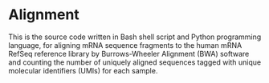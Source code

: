 # Alignment

This is the source code written in Bash shell script and Python programming language, for aligning mRNA sequence fragments to the human mRNA RefSeq reference library by Burrows-Wheeler Alignment (BWA) software and counting the number of uniquely aligned sequences tagged with unique molecular identifiers (UMIs) for each sample.
